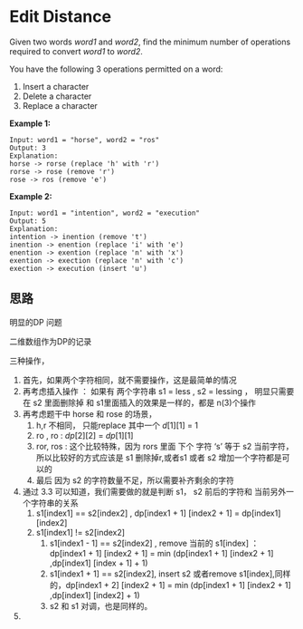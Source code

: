 # Edit Distance

Given two words *word1* and *word2*, find the minimum number of operations required to convert *word1* to *word2*.

You have the following 3 operations permitted on a word:

1. Insert a character
2. Delete a character
3. Replace a character

**Example 1:**

```
Input: word1 = "horse", word2 = "ros"
Output: 3
Explanation: 
horse -> rorse (replace 'h' with 'r')
rorse -> rose (remove 'r')
rose -> ros (remove 'e')
```

**Example 2:**

```
Input: word1 = "intention", word2 = "execution"
Output: 5
Explanation: 
intention -> inention (remove 't')
inention -> enention (replace 'i' with 'e')
enention -> exention (replace 'n' with 'x')
exention -> exection (replace 'n' with 'c')
exection -> execution (insert 'u')
```

## 思路

明显的DP 问题

二维数组作为DP的记录 

三种操作，

1. 首先，如果两个字符相同，就不需要操作，这是最简单的情况
2. 再考虑插入操作 ： 如果有 两个字符串 s1 = less , s2 = lessing ， 明显只需要在 s2 里面删除掉 和 s1里面插入的效果是一样的，都是 n(3)个操作
3. 再考虑题干中 horse 和 rose 的场景，
   1. h,r 不相同， 只能replace 其中一个 $d[1][1]$ = 1
   2. ro , ro   : $dp[2][2]$ = $dp[1][1]$
   3. ror, ros  : 这个比较特殊，因为 rors 里面 下个 字符 ‘s’ 等于 s2 当前字符，所以比较好的方式应该是 s1 删除掉r,或者s1 或者 s2 增加一个字符都是可以的
   4. 最后 因为 s2 的字符数量不足，所以需要补齐剩余的字符
4. 通过 3.3 可以知道，我们需要做的就是判断 s1， s2 前后的字符和 当前另外一个字符串的关系
   1. s1[index1] == s2[index2] , dp[index1 + 1] [index2 + 1] = dp[index1] [index2]
   2. s1[index1] != s2[index2] 
      1. s1[index1 - 1] == s2[index2] , remove 当前的 s1[index] ： dp[index1 + 1] [index2 + 1] = min (dp[index1 + 1] [index2 + 1] ,dp[index1] [index + 1] + 1)
      2. s1[index1 + 1] == s2[index2], insert s2 或者remove s1[index],同样的，dp[index1 + 2] [index2 + 1] = min (dp[index1 + 1] [index2 + 1] ,dp[index1] [index2] + 1)
      3. s2 和 s1 对调，也是同样的。
5. 
